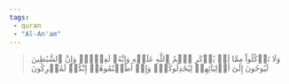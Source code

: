 ```yaml
---
tags: 
 - quran 
 - "Al-An'am"
---
```


> وَلَا تَأۡكُلُواْ مِمَّا لَمۡ يُذۡكَرِ ٱسۡمُ ٱللَّهِ عَلَيۡهِ وَإِنَّهُۥ لَفِسۡقٞۗ وَإِنَّ ٱلشَّيَٰطِينَ لَيُوحُونَ إِلَىٰٓ أَوۡلِيَآئِهِمۡ لِيُجَٰدِلُوكُمۡۖ وَإِنۡ أَطَعۡتُمُوهُمۡ إِنَّكُمۡ لَمُشۡرِكُونَ
